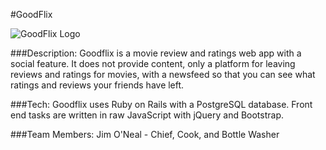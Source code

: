 #GoodFlix

![GoodFlix Logo](images/goodFlix_logo1.png)

###Description:
Goodflix is a movie review and ratings web app with a social feature. It does not provide content, only a platform for leaving reviews and ratings for movies, with a newsfeed so that you can see what ratings and reviews your friends have left.

###Tech:
Goodflix uses Ruby on Rails with a PostgreSQL database. Front end tasks are written in raw JavaScript with jQuery and Bootstrap.

###Team Members:
Jim O'Neal - Chief, Cook, and Bottle Washer

